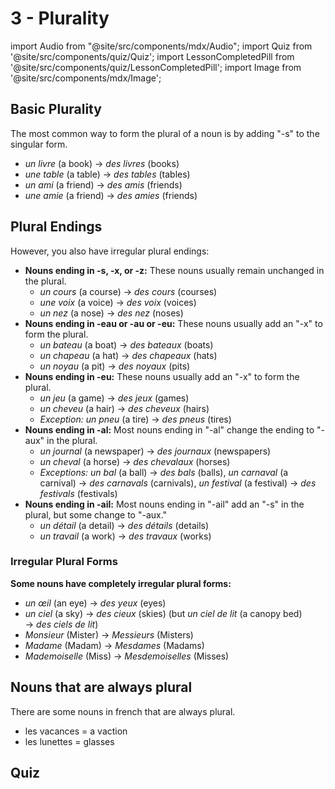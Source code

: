 # 3 - Plurality

import Audio from "@site/src/components/mdx/Audio";
import Quiz from '@site/src/components/quiz/Quiz';
import LessonCompletedPill from '@site/src/components/quiz/LessonCompletedPill';
import Image from '@site/src/components/mdx/Image';

<LessonCompletedPill lessonName="a1-3" />

## Basic Plurality

The most common way to form the plural of a noun is by adding "-s" to the singular form.

- *un livre* (a book) → *des livres* (books)
- *une table* (a table) → *des tables* (tables)
- *un ami* (a friend) → *des amis* (friends)
- *une amie* (a friend) → *des amies* (friends)

## Plural Endings

However, you also have irregular plural endings:

- **Nouns ending in -s, -x, or -z:** These nouns usually remain unchanged in the plural.
  - *un cours* (a course) → *des cours* (courses)
  - *une voix* (a voice) → *des voix* (voices)
  - *un nez* (a nose) → *des nez* (noses)
- **Nouns ending in -eau or -au or -eu:** These nouns usually add an "-x" to form the plural.
  - *un bateau* (a boat) → *des bateaux* (boats)
  - *un chapeau* (a hat) → *des chapeaux* (hats)
  - _un noyau_ (a pit) → _des noyaux_ (pits)
- **Nouns ending in -eu:** These nouns usually add an "-x" to form the plural.
  - *un jeu* (a game) → *des jeux* (games)
  - *un cheveu* (a hair) → *des cheveux* (hairs)
  - *Exception:* *un pneu* (a tire) → *des pneus* (tires)
- **Nouns ending in -al:** Most nouns ending in "-al" change the ending to "-aux" in the plural.
  - *un journal* (a newspaper) → *des journaux* (newspapers)
  - *un cheval* (a horse) → *des chevalaux* (horses)
  - *Exceptions:* *un bal* (a ball) → *des bals* (balls), *un carnaval* (a carnival) → *des carnavals* (carnivals), *un festival* (a festival) → *des festivals* (festivals)
- **Nouns ending in -ail:** Most nouns ending in "-ail" add an "-s" in the plural, but some change to "-aux."
  - *un détail* (a detail) → *des détails* (details)
  - *un travail* (a work) → *des travaux* (works)

### Irregular Plural Forms

**Some nouns have completely irregular plural forms:**

- *un œil* (an eye) → *des yeux* (eyes)
- *un ciel* (a sky) → *des cieux* (skies) (but *un ciel de lit* (a canopy bed) → *des ciels de lit*)
- *Monsieur* (Mister) -> *Messieurs* (Misters)
- *Madame* (Madam) -> *Mesdames* (Madams)
- *Mademoiselle* (Miss) -> *Mesdemoiselles* (Misses)

## Nouns that are always plural

There are some nouns in french that are always plural.

- les vacances = a vaction
- les lunettes = glasses

## Quiz

<Quiz exerciseName="plural" />
